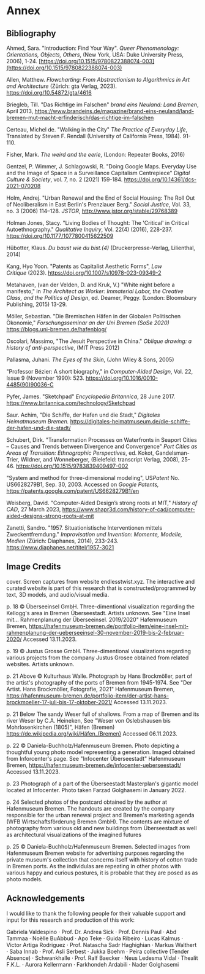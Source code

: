 # Annex

## Bibliography

Ahmed, Sara. "Introduction: Find Your Way". _Queer Phenomenology: Orientations, Objects, Others_, (New York, USA: Duke University Press, 2006), 1-24. [https://doi.org/10.1515/9780822388074-003](https://doi.org/10.1515/9780822388074-003)

Allen, Matthew. *Flowcharting: From Abstractionism to Algorithmics in Art and Architecture* (Zürich: gta Verlag, 2023). https://doi.org/10.54872/gta/4616

Briegleb, Till. "Das Richtige im Falschen" *brand eins Neuland: Land Bremen*, April 2013, https://www.brandeins.de/magazine/brand-eins-neuland/land-bremen-mut-macht-erfinderisch/das-richtige-im-falschen

Certeau, Michel de. "Walking in the City" *The Practice of Everyday Life*, Translated by Steven F. Rendall (University of California Press, 1984). 91-110.

Fisher, Mark. *The weird and the eerie*, (London: Repeater Books, 2016)

Gentzel, P. Wimmer, J. Schlagowski, R. "Doing Google Maps. Everyday Use and the Image of Space in a Surveillance Capitalism Centrepiece" *Digital Culture & Society*, vol. 7, no. 2 (2021) 159-184. https://doi.org/10.14361/dcs-2021-070208

Holm, Andrej. "Urban Renewal and the End of Social Housing: The Roll Out of Neoliberalism in East Berlin's Prenzlauer Berg." *Social Justice*, Vol. 33, no. 3 (2006) 114–128. _JSTOR_, http://www.jstor.org/stable/29768389

Holman Jones, Stacy. "Living Bodies of Thought: The 'Critical' in Critical Autoethnography." _Qualitative Inquiry_, Vol. 22(4) (2016), 228-237. https://doi.org/10.1177/1077800415622509

Hübotter, Klaus. *Du baust wie du bist.(4)* (Druckerpresse-Verlag, Lilienthal, 2014)

Kang, Hyo Yoon. "Patents as Capitalist Aesthetic Forms", _Law Critique_ (2023). https://doi.org/10.1007/s10978-023-09349-2

Metahaven, (van der Velden, D. and Kruk, V.) "White night before a manifesto," in *The Architect as Worker: Immaterial Labor, the Creative Class, and the Politics of Design*, ed. Deamer, Peggy. (London: Bloomsbury Publishing, 2015) 13-29.

Möller, Sebastian. "Die Bremischen Häfen in der Globalen Politischen Ökonomie," *Forschungsseminar an der Uni Bremen (SoSe 2020)* https://blogs.uni-bremen.de/hafenblog/

Oscolari, Massimo, "The Jesuit Perspective in China." *Oblique drawing: a history of anti-perspective*, (MIT Press 2012)

Pallasma, Juhani. *The Eyes of the Skin*, (John Wiley & Sons, 2005)

"Professor Bézier: A short biography," in *Computer-Aided Design*, Vol. 22, Issue 9 (November 1990): 523. https://doi.org/10.1016/0010-4485(90)90036-C

Pyfer, James. "Sketchpad" _Encyclopedia Britannica_, 28 June 2017. https://www.britannica.com/technology/Sketchpad

Saur. Achim, "Die Schiffe, der Hafen und die Stadt," *Digitales Heimatmuseum Bremen.* https://digitales-heimatmuseum.de/die-schiffe-der-hafen-und-die-stadt/ 

Schubert, Dirk. "Transformation Processes on Waterfronts in Seaport Cities – Causes and Trends between Divergence and Convergence" _Port Cities as Areas of Transition: Ethnographic Perspectives_, ed. Kokot, Gandelsman-Trier, Wildner, and Wonneberger, (Bielefeld: transcript Verlag, 2008), 25-46. https://doi.org/10.1515/9783839409497-002

"System and method for three-dimensional modeling", US*Patent* No. US6628279B1, Sep. 30, 2003. Accessed on *Google Patents,* https://patents.google.com/patent/US6628279B1/en

Weisberg, David. "Computer-Aided Design’s strong roots at MIT," *History of CAD*, 27 March 2023, https://www.shapr3d.com/history-of-cad/computer-aided-designs-strong-roots-at-mit

Zanetti, Sandro. "1957. Situationistische Interventionen mittels Zweckentfremdung." *Improvisation und Invention: Momente, Modelle, Medien* (Zürich: Diaphanes, 2014), 233-243. https://www.diaphanes.net/titel/1957-3021


## Image Credits

cover. Screen captures from website endlesstwist.xyz. The interactive and curated website is part of this research that is constructed/programmed by text, 3D models, and audio/visual media.

p. 18  © Überseeinsel GmbH. Three-dimentional visualization regarding the Kellogg's area in Bremen Überseestadt. Artists unknown. See "Eine Insel mit… Rahmenplanung der Überseeinsel. 2019/2020" Hafenmuseum Bremen, https://hafenmuseum-bremen.de/portfolio-item/eine-insel-mit-rahmenplanung-der-ueberseeinsel-30-november-2019-bis-2-februar-2020/ Accessed 13.11.2023.

p. 19  © Justus Grosse GmbH. Three-dimentional visualizations regarding various projects from the company Justus Grosee  obtained from related websites. Artists unknown.

p. 21  Above  © Kulturhaus Walle. Photograph by Hans Brockmöller, part of the artist's photography of the ports of Bremen from 1945-1974. See "Der Artist. Hans Brockmöller, Fotografie, 2021" Hafenmuseum Bremen, https://hafenmuseum-bremen.de/portfolio-item/der-artist-hans-brockmoeller-17-juli-bis-17-oktober-2021/ Accessed 13.11.2023.

p. 21  Below  The sandy Weser full of shallows. From a map of Bremen and its river Weser by C.A. Heineken, See "Weser von Oslebshausen bis Mohrlosenkirchen (1805)", Häfen (Bremen) https://de.wikipedia.org/wiki/Häfen_(Bremen) Accessed 06.11.2023.

p. 22  © Daniela-Buchholz/Hafenmuseum Bremen. Photo depicting a thoughtful young photo model representing a generation. Imaged obtained from Inforcenter's page. See "Infocenter Überseestadt" Hafenmuseum Bremen, https://hafenmuseum-bremen.de/infocenter-ueberseestadt/ Accessed 13.11.2023.

p. 23  Photograph of a part of the Überseestadt Masterplan's gigantic model located at Infocenter. Photo taken Farzad Golghasemi in January 2022.

p. 24  Selected photos of the postcard obtained by the author at Hafenmuseum Bremen. The handouts are created by the company responsible for the urban renewal project and Bremen's marketing agenda (WFB Wirtschaftsförderung Bremen GmbH). The contents are mixture of photography from various old and new buildings from Überseestadt as well as architectural visualizations of the imagined futures  

p. 25  © Daniela-Buchholz/Hafenmuseum Bremen. Selected images from Hafenmuseum Bremen website for advertising purposes regarding the private museum's collection that concerns itself with history of cotton trade  in Bremen ports. As the individulas are repeating in other photos with various happy and curious postures, it is probable that they are posed as as photo models.


## Acknowledgements

I would like to thank the following people for their valuable support and input for this research and production of this work:

Gabriela Valdespino ·
Prof. Dr. Andrea Sick ·
Prof. Dennis Paul ·
Abd Tammaa ·
Noëlle BuAbbud ·
Apo Teke ·
Guida Ribeiro ·
Lucas Kalmus ·
Victor Artiga Rodriguez ·
Prof. Natascha Sadr Haghighian ·
Markus Walthert ·
Saba Innab ·
Prof. Asli Serbest ·
Jukka Boehm ·
Peira collective (Tender Absence) ·
Schwankhalle ·
Prof. Ralf Baecker ·
Neus Ledesma Vidal ·
Thealit F.K.L. ·
Aurora Kellermann ·
Farkhondeh Ardabili ·
Nader Golghasemi